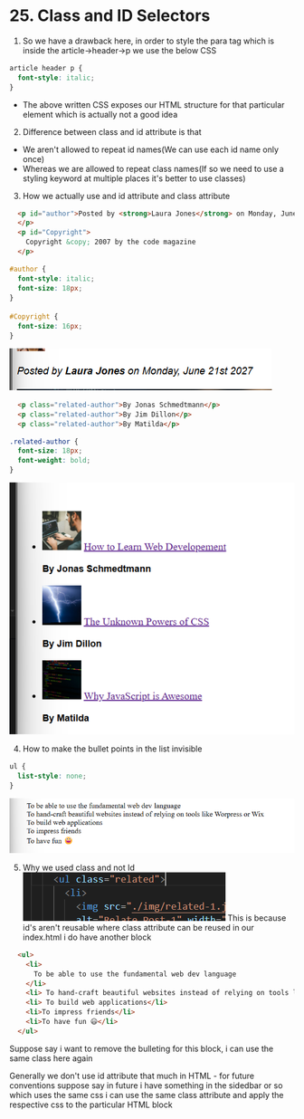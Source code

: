 # 25. Class and ID Selectors 

1. So we have a drawback here, in order to style the para tag which is inside the article->header->p we use the below CSS
```CSS
article header p {
  font-style: italic;
}
```
* The above written CSS exposes our HTML structure for that particular element which is actually not a good idea 

2. Difference between class and id attribute is that 
  * We aren't allowed to repeat id names(We can use each id name only once)
  * Whereas we are allowed to repeat class names(If so we need to use a styling keyword at multiple places it's better to use classes)

3. How we actually use and id attribute and class attribute
```HTML
  <p id="author">Posted by <strong>Laura Jones</strong> on Monday, June 21st 2027
  </p>
  <p id="Copyright">
    Copyright &copy; 2007 by the code magazine
  </p>
```
```CSS
#author {
  font-style: italic;
  font-size: 18px;
}

#Copyright {
  font-size: 16px;
}
```
![Ouput for the Id attribute example](./images/25_Id_Attribute_Example.png)
```HTML
  <p class="related-author">By Jonas Schmedtmann</p>
  <p class="related-author">By Jim Dillon</p>
  <p class="related-author">By Matilda</p>
```
```CSS
.related-author {
  font-size: 18px;
  font-weight: bold;
}
```
![Ouput for the Class attribute example](./images/25_Class_Attribute_Example.png)

4. How to make the bullet points in the list invisible
```CSS
ul {
  list-style: none;
}
```
![Bullet Points Invisible](./images/25_Bullet_Points_Invisible.png)

5. Why we used class and not Id
![Why we used class and not Id](./images/25_Why_Class_And_Not_Id.png)
This is because id's aren't reusable where class attribute can be reused in our index.html i do have another block
```HTML
  <ul>
    <li>
      To be able to use the fundamental web dev language
    </li>
    <li> To hand-craft beautiful websites instead of relying on tools like Worpress or Wix</li>
    <li> To build web applications</li>
    <li>To impress friends</li>
    <li>To have fun 😃</li>
  </ul>
```
Suppose say i want to remove the bulleting for this block, i can use the same class here again 

Generally we don't use id attribute that much in HTML - for future conventions suppose say in future i have something in the sidedbar or so which uses the same css i can use the same class attribute and apply the respective css to the particular HTML block



